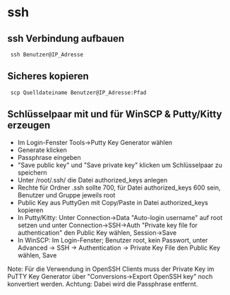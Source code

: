 # ssh

## ssh Verbindung aufbauen

     ssh Benutzer@IP_Adresse
     
## Sicheres kopieren 
    
     scp Quelldateiname Benutzer@IP_Adresse:Pfad 

## Schlüsselpaar mit und für WinSCP & Putty/Kitty erzeugen

* Im Login-Fenster Tools->Putty Key Generator wählen
* Generate klicken
* Passphrase eingeben
* "Save public key" und "Save private key" klicken um Schlüsselpaar zu speichern
* Unter /root/.ssh/ die Datei authorized_keys anlegen
* Rechte für Ordner .ssh sollte 700, für Datei authorized_keys 600 sein, Benutzer und Gruppe jeweils root
* Public Key aus PuttyGen mit Copy/Paste in Datei authorized_keys kopieren
* In Putty/Kitty: Unter Connection->Data "Auto-login username" auf root setzen und unter Connection->SSH->Auth "Private key file for authentication" den Public Key wählen, Session->Save
* In WinSCP: Im Login-Fenster; Benutzer root, kein Passwort, unter Advanced -> SSH -> Authentication -> Private Key File den Public Key wählen, Save

Note:
Für die Verwendung in OpenSSH Clients muss der Private Key im PuTTY Key Generator über "Conversions->Export OpenSSH key" noch konvertiert werden. Achtung: Dabei wird die Passphrase entfernt. 
 
